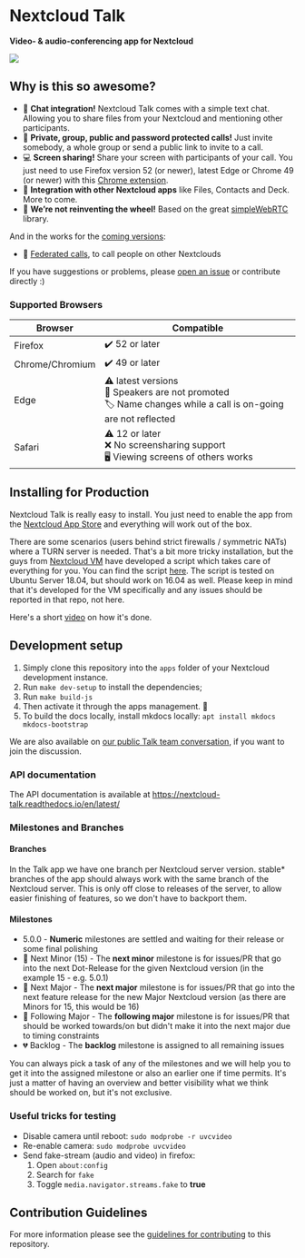 # Nextcloud Talk

**Video- & audio-conferencing app for Nextcloud**

![](https://raw.githubusercontent.com/nextcloud/spreed/master/docs/call-in-action.png)

## Why is this so awesome?

* 💬 **Chat integration!** Nextcloud Talk comes with a simple text chat. Allowing you to share files from your Nextcloud and mentioning other participants.
* 👥 **Private, group, public and password protected calls!** Just invite somebody, a whole group or send a public link to invite to a call.
* 💻 **Screen sharing!** Share your screen with participants of your call. You just need to use Firefox version 52 (or newer), latest Edge or Chrome 49 (or newer) with this [Chrome extension](https://chrome.google.com/webstore/detail/screensharing-for-nextclo/kepnpjhambipllfmgmbapncekcmabkol).
* 🚀 **Integration with other Nextcloud apps** like Files, Contacts and Deck. More to come.
* 🙈 **We’re not reinventing the wheel!** Based on the great [simpleWebRTC](https://simplewebrtc.com/) library.

And in the works for the [coming versions](https://github.com/nextcloud/spreed/milestones/):
* 🙋 [Federated calls](https://github.com/nextcloud/spreed/issues/21), to call people on other Nextclouds

If you have suggestions or problems, please [open an issue](https://github.com/nextcloud/spreed/issues) or contribute directly :)

### Supported Browsers

| Browser | Compatible |
|---|---|
| Firefox | ✔️ 52 or later |
| Chrome/Chromium | ✔️ 49 or later |
| Edge | ⚠️ latest versions <br> 🎤 Speakers are not promoted <br> 🏷 Name changes while a call is on-going are not reflected |
| Safari | ⚠️ 12 or later <br> ❌ No screensharing support <br> 🖥 Viewing screens of others works |


## Installing for Production

Nextcloud Talk is really easy to install. You just need to enable the app from the [Nextcloud App Store](https://apps.nextcloud.com/apps/spreed) and everything will work out of the box.

There are some scenarios (users behind strict firewalls / symmetric NATs) where a TURN server is needed. That's a bit more tricky installation, but the guys from [Nextcloud VM](https://github.com/nextcloud/vm) have developed a script which takes care of everything for you. You can find the script [here](https://github.com/nextcloud/vm/blob/master/apps/talk.sh). The script is tested on Ubuntu Server 18.04, but should work on 16.04 as well. Please keep in mind that it's developed for the VM specifically and any issues should be reported in that repo, not here.

Here's a short [video](https://youtu.be/KdTsWIy4eN0) on how it's done.


## Development setup

1. Simply clone this repository into the `apps` folder of your Nextcloud development instance.
2. Run `make dev-setup` to install the dependencies;
3. Run `make build-js`
4. Then activate it through the apps management. :tada:
5. To build the docs locally, install mkdocs locally: `apt install mkdocs mkdocs-bootstrap`

We are also available on [our public Talk team conversation](https://cloud.nextcloud.com/call/c7fz9qpr), if you want to join the discussion.

### API documentation

The API documentation is available at https://nextcloud-talk.readthedocs.io/en/latest/

### Milestones and Branches

#### Branches

In the Talk app we have one branch per Nextcloud server version. stable* branches of the app should always work with the same branch of the Nextcloud server.
This is only off close to releases of the server, to allow easier finishing of features, so we don't have to backport them.

#### Milestones

* 5.0.0 - **Numeric** milestones are settled and waiting for their release or some final polishing
* 💙 Next Minor (15) - The **next minor** milestone is for issues/PR that go into the next Dot-Release for the given Nextcloud version (in the example 15 - e.g. 5.0.1)
* 💚 Next Major - The **next major** milestone is for issues/PR that go into the next feature release for the new Major Nextcloud version (as there are Minors for 15, this would be 16)
* 💛 Following Major - The **following major** milestone is for issues/PR that should be worked towards/on but didn't make it into the next major due to timing constraints
* 💔 Backlog - The **backlog** milestone is assigned to all remaining issues

You can always pick a task of any of the milestones and we will help you to get it into the assigned milestone or also an earlier one if time permits. It's just a matter of having an overview and better visibility what we think should be worked on, but it's not exclusive.


### Useful tricks for testing

* Disable camera until reboot: `sudo modprobe -r uvcvideo`
* Re-enable camera: `sudo modprobe uvcvideo`
* Send fake-stream (audio and video) in firefox:
  1. Open `about:config`
  2. Search for `fake`
  3. Toggle `media.navigator.streams.fake` to **true**


## Contribution Guidelines

For more information please see the [guidelines for contributing](https://github.com/nextcloud/spreed/blob/master/.github/contributing.md) to this repository.
